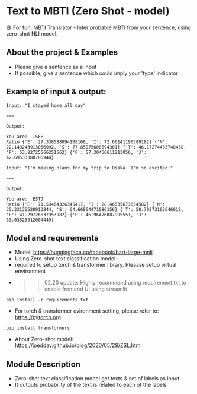# Text to MBTI (Zero Shot - model)
😄 For fun: MBTI Translator - Infer probable MBTI from your sentence, using zero-shot NLI model. 

## About the project & Examples
* Please give a sentence as a input
* If possible, give a sentence which could imply your 'type' indicator

## Example of input & output:
```
Input: "I stayed home all day"

===

Output:

You are:  ISFP
Ratio {'E': 27.338588094108168, 'I': 72.66141190589182} {'N': 22.149243913056992, 'S': 77.85075608694301} {'T': 46.17274433748438, 'F': 53.82725566251562} {'P': 57.30466611213056, 'J': 42.69533388786944}
```

```
Input: "I'm making plans for my trip to Osaka. I'm so excited!"

===

Output:

You are:  ESTJ
Ratio {'E': 71.53464326345417, 'I': 28.46535673654582} {'N': 35.33135528913844, 'S': 64.66864471086156} {'T': 58.70273162646018, 'F': 41.29726837353982} {'P': 46.96476087995551, 'J': 53.03523912004449}
```

## Model and requirements
* Model: https://huggingface.co/facebook/bart-large-mnli
* Using Zero-shot text classification model
* required to setup torch & transformer library. Pleaase setup virtual environment
* >> 02.20 update: Highly recommend using requirement.txt to enable frontend UI using streamlit

```
pip install -r requirements.txt
```

*  For torch & transformer evironment setting, please refer to: https://pytorch.org
```
pip install transformers
```
* About Zero-shot model: https://joeddav.github.io/blog/2020/05/29/ZSL.html 

## Module Description 
* Zero-shot text classification model get texts & set of labels as input
* It outputs probability of the text is related to each of the labels
